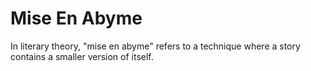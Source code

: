 # Mise En Abyme

In literary theory, "mise en abyme" refers to a technique where a story contains a smaller version of itself.
